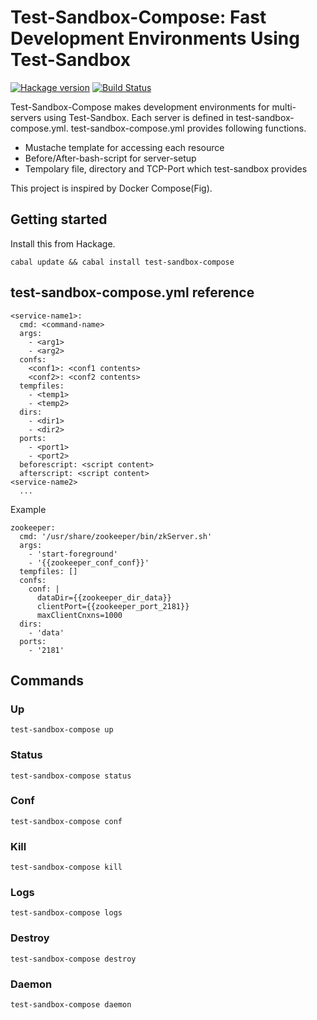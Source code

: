 # Test-Sandbox-Compose: Fast Development Environments Using Test-Sandbox

[![Hackage version](https://img.shields.io/hackage/v/test-sandbox-compose.svg?style=flat)](https://hackage.haskell.org/package/test-sandbox-compose)  [![Build Status](https://travis-ci.org/junjihashimoto/test-sandbox-compose.png?branch=master)](https://travis-ci.org/junjihashimoto/test-sandbox-compose)

Test-Sandbox-Compose makes development environments for multi-servers using Test-Sandbox.
Each server is defined in test-sandbox-compose.yml.
test-sandbox-compose.yml provides following functions.

* Mustache template for accessing each resource
* Before/After-bash-script for server-setup
* Tempolary file, directory and TCP-Port which test-sandbox provides

This project is inspired by Docker Compose(Fig).

## Getting started

Install this from Hackage.

    cabal update && cabal install test-sandbox-compose


## test-sandbox-compose.yml reference

```
<service-name1>:
  cmd: <command-name>
  args:
    - <arg1>
    - <arg2>
  confs:
    <conf1>: <conf1 contents>
    <conf2>: <conf2 contents>
  tempfiles:
    - <temp1>
    - <temp2>
  dirs:
    - <dir1>
    - <dir2>
  ports:
    - <port1>
    - <port2>
  beforescript: <script content>
  afterscript: <script content>
<service-name2>
  ...
```

Example

```
zookeeper:
  cmd: '/usr/share/zookeeper/bin/zkServer.sh'
  args:
    - 'start-foreground'
    - '{{zookeeper_conf_conf}}'
  tempfiles: []
  confs:
    conf: |
      dataDir={{zookeeper_dir_data}}
      clientPort={{zookeeper_port_2181}}
      maxClientCnxns=1000
  dirs:
    - 'data'
  ports:
    - '2181'
```


## Commands


### Up

```
test-sandbox-compose up
```

### Status

```
test-sandbox-compose status
```

### Conf

```
test-sandbox-compose conf
```

### Kill

```
test-sandbox-compose kill
```

### Logs

```
test-sandbox-compose logs
```

### Destroy

```
test-sandbox-compose destroy
```

### Daemon

```
test-sandbox-compose daemon
```
